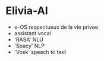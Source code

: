 # Elivia-AI

- e-OS respectueux de la vie privee
- assistant vocal
- 'RASA' NLU
- 'Spacy' NLP
- 'Vosk' speech to text
